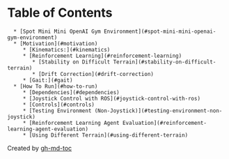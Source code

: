 
Table of Contents
=================

      * [Spot Mini Mini OpenAI Gym Environment](#spot-mini-mini-openai-gym-environment)
      * [Motivation](#motivation)
         * [Kinematics:](#kinematics)
         * [Reinforcement Learning](#reinforcement-learning)
            * [Stability on Difficult Terrain](#stability-on-difficult-terrain)
            * [Drift Correction](#drift-correction)
         * [Gait:](#gait)
      * [How To Run](#how-to-run)
         * [Dependencies](#dependencies)
         * [Joystick Control with ROS](#joystick-control-with-ros)
         * [Controls](#controls)
         * [Testing Environment (Non-Joystick)](#testing-environment-non-joystick)
         * [Reinforcement Learning Agent Evaluation](#reinforcement-learning-agent-evaluation)
         * [Using Different Terrain](#using-different-terrain)

Created by [gh-md-toc](https://github.com/ekalinin/github-markdown-toc)
